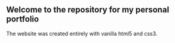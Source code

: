## Welcome to the repository for my personal portfolio

The website was created entirely with vanilla html5 and css3.
